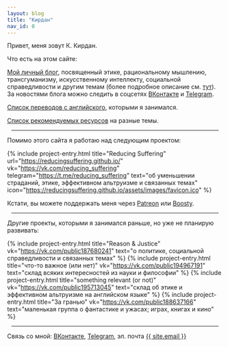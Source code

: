 ```yaml
---
layout: blog
title: "Кирдан"
nav_id: 0
---
```

Привет, меня зовут К. Кирдан.<br>

Что есть на этом сайте:

<a href="/blog/index.html">Мой личный блог</a>, посвященный этике, рациональному мышлению, трансгуманизму, искусственному интеллекту, социальной справедливости и другим темам (более подробное описание см. <a href="/blog/about.html">тут</a>).
За новостями блога можно следить в соцсетях <a href="{{ site.vk }}">ВКонтакте</a> и <a href="{{ site.telegram }}">Telegram</a>.

<a href="/translations/index.html">Список переводов с английского</a>, которыми я занимался.

<a href="/blog/links.html">Список рекомендуемых ресурсов</a> на разные темы.

<hr style="margin: 10px">

Помимо этого сайта я работаю над следующим проектом:

{% include project-entry.html title="Reducing Suffering" url="https://reducingsuffering.github.io/" vk="https://vk.com/reducing_suffering" telegram="https://t.me/reducing_suffering" text="об уменьшении страданий, этике, эффективном альтруизме и связанных темах" icon="https://reducingsuffering.github.io/assets/images/favicon.ico" %}

Кстати, вы можете поддержать меня через <a href="{{ site.patreon }}">Patreon</a> или <a href="{{ site.boosty }}">Boosty</a>.

<hr style="margin: 10px">

Другие проекты, которыми я занимался раньше, но уже не планирую развивать:

{% include project-entry.html title="Reason & Justice" vk="https://vk.com/public187680241" text="о политике, социальной справедливости и связанных темах" %}
{% include project-entry.html title="что-то важное (или нет)" vk="https://vk.com/public194967191" text="склад всяких интересностей из науки и философии" %}
{% include project-entry.html title="something relevant (or not)" vk="https://vk.com/public195713045" text="склад об этике и эффективном альтруизме на английском языке" %}
{% include project-entry.html title="За гранью" vk="https://vk.com/public188637166" text="маленькая группа о фантастике и ужасах; играх, книгах и кино" %}

<hr style="margin: 10px">

Связь со мной: <a href="{{ site.vk }}">ВКонтакте</a>, <a href="{{ site.telegram }}">Telegram</a>, эл. почта <a href="mailto:{{ site.email }}">{{ site.email }}</a>

